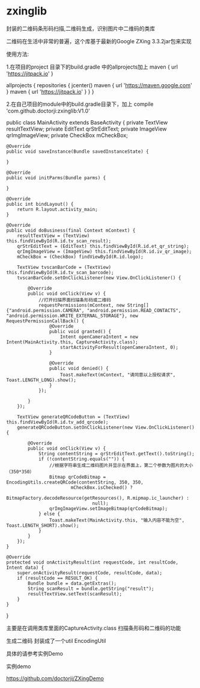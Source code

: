 # zxinglib
封装的二维码条形码扫描,二维码生成，识别图片中二维码的类库


二维码在生活中非常的普遍，这个库基于最新的Google ZXing 3.3.2jar包来实现


使用方法:



1.在项目的project 目录下的build.gradle 中的allprojects加上 maven { url 'https://jitpack.io' }



allprojects {
    repositories {
        jcenter()
        maven { url 'https://maven.google.com' }
        maven { url 'https://jitpack.io' }
    }
}



2.在自己项目的module中的build.gradle目录下，加上 compile 'com.github.doctorji:zxinglib:V1.0'




public class MainActivity extends BaseActivity {
    private TextView resultTextView;
    private EditText qrStrEditText;
    private ImageView qrImgImageView;
    private CheckBox mCheckBox;

    @Override
    public void saveInstance(Bundle savedInstanceState) {

    }

    @Override
    public void initParms(Bundle parms) {

    }

    @Override
    public int bindLayout() {
        return R.layout.activity_main;
    }

    @Override
    public void doBusiness(final Context mContext) {
        resultTextView = (TextView) this.findViewById(R.id.tv_scan_result);
        qrStrEditText = (EditText) this.findViewById(R.id.et_qr_string);
        qrImgImageView = (ImageView) this.findViewById(R.id.iv_qr_image);
        mCheckBox = (CheckBox) findViewById(R.id.logo);

        TextView tvscanBarCode = (TextView) this.findViewById(R.id.tv_scan_barcode);
        tvscanBarCode.setOnClickListener(new View.OnClickListener() {

            @Override
            public void onClick(View v) {
                //打开扫描界面扫描条形码或二维码
                requestPermissions(mContext, new String[]{"android.permission.CAMERA", "android.permission.READ_CONTACTS", "android.permission.WRITE_EXTERNAL_STORAGE"}, new RequestPermissionCallBack() {
                    @Override
                    public void granted() {
                        Intent openCameraIntent = new Intent(MainActivity.this, CaptureActivity.class);
                        startActivityForResult(openCameraIntent, 0);
                    }

                    @Override
                    public void denied() {
                        Toast.makeText(mContext, "请同意以上授权请求", Toast.LENGTH_LONG).show();
                    }
                });

            }
        });

        TextView generateQRCodeButton = (TextView) this.findViewById(R.id.tv_add_qrcode);
        generateQRCodeButton.setOnClickListener(new View.OnClickListener() {

            @Override
            public void onClick(View v) {
                String contentString = qrStrEditText.getText().toString();
                if (!contentString.equals("")) {
                    //根据字符串生成二维码图片并显示在界面上，第二个参数为图片的大小（350*350）
                    Bitmap qrCodeBitmap = EncodingUtils.createQRCode(contentString, 350, 350,
                            mCheckBox.isChecked() ?
                                    BitmapFactory.decodeResource(getResources(), R.mipmap.ic_launcher) :
                                    null);
                    qrImgImageView.setImageBitmap(qrCodeBitmap);
                } else {
                    Toast.makeText(MainActivity.this, "输入内容不能为空", Toast.LENGTH_SHORT).show();
                }
            }
        });
    }

    @Override
    protected void onActivityResult(int requestCode, int resultCode, Intent data) {
        super.onActivityResult(requestCode, resultCode, data);
        if (resultCode == RESULT_OK) {
            Bundle bundle = data.getExtras();
            String scanResult = bundle.getString("result");
            resultTextView.setText(scanResult);
        }
    }
}



主要是在调用类库里面的CaptureActivity.class 扫描条形码和二维码的功能


生成二维码 封装成了一个util EncodingUtil



具体的请参考实例Demo


实例demo


https://github.com/doctorji/ZXingDemo
